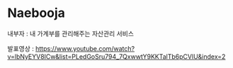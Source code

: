# Naebooja
내부자 : 내 가계부를 관리해주는 자산관리 서비스

발표영상 : https://www.youtube.com/watch?v=lbNyEYV8ICw&list=PLedGoSru794_7QxwwtY9KKTalTb6pCVlU&index=2
